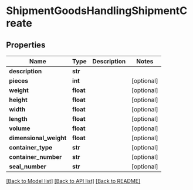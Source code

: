 # ShipmentGoodsHandlingShipmentCreate

## Properties
Name | Type | Description | Notes
------------ | ------------- | ------------- | -------------
**description** | **str** |  | 
**pieces** | **int** |  | [optional] 
**weight** | **float** |  | [optional] 
**height** | **float** |  | [optional] 
**width** | **float** |  | [optional] 
**length** | **float** |  | [optional] 
**volume** | **float** |  | [optional] 
**dimensional_weight** | **float** |  | [optional] 
**container_type** | **str** |  | [optional] 
**container_number** | **str** |  | [optional] 
**seal_number** | **str** |  | [optional] 

[[Back to Model list]](../README.md#documentation-for-models) [[Back to API list]](../README.md#documentation-for-api-endpoints) [[Back to README]](../README.md)


